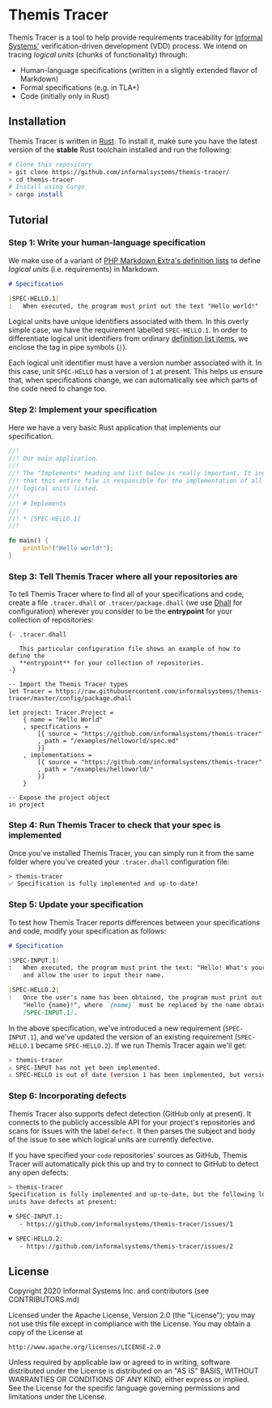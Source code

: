 # Themis Tracer

Themis Tracer is a tool to help provide requirements traceability for [Informal
Systems'][informal] verification-driven development (VDD) process. We intend on
tracing *logical units* (chunks of functionality) through:

* Human-language specifications (written in a slightly extended flavor of
  Markdown)
* Formal specifications (e.g. in TLA+)
* Code (initially only in Rust)

## Installation

Themis Tracer is written in [Rust][rust]. To install it, make sure you have the
latest version of the **stable** Rust toolchain installed and run the following:

```bash
# Clone this repository
> git clone https://github.com/informalsystems/themis-tracer/
> cd themis-tracer
# Install using Cargo
> cargo install
```

## Tutorial

### Step 1: Write your human-language specification

We make use of a variant of [PHP Markdown Extra's definition
lists][phpme-deflist] to define *logical units* (i.e. requirements) in Markdown.

```markdown
# Specification

|SPEC-HELLO.1|
:   When executed, the program must print out the text "Hello world!"
```

Logical units have unique identifiers associated with them. In this overly
simple case, we have the requirement labelled `SPEC-HELLO.1`. In order to
differentiate logical unit identifiers from ordinary [definition list
items][phpme-deflist], we enclose the tag in pipe symbols (`|`).

Each logical unit identifier must have a version number associated with it. In
this case, unit `SPEC-HELLO` has a version of `1` at present. This helps us
ensure that, when specifications change, we can automatically see which parts of
the code need to change too.

### Step 2: Implement your specification

Here we have a very basic Rust application that implements our specification.

```rust
//!
//! Our main application.
//! 
//! The "Implements" heading and list below is really important. It indicates
//! that this entire file is responsible for the implementation of all of the
//! logical units listed.
//!
//! # Implements
//!
//! * [SPEC-HELLO.1]
//!

fn main() {
    println!("Hello world!");
}
```

### Step 3: Tell Themis Tracer where all your repositories are

To tell Themis Tracer where to find all of your specifications and code, create
a file `.tracer.dhall` or `.tracer/package.dhall` (we use [Dhall][dhall] for
configuration) wherever you consider to be the **entrypoint** for your
collection of repositories:

```dhall
{- .tracer.dhall

   This particular configuration file shows an example of how to define the
   **entrypoint** for your collection of repositories.
-}

-- Import the Themis Tracer types
let Tracer = https://raw.githubusercontent.com/informalsystems/themis-tracer/master/config/package.dhall

let project: Tracer.Project =
    { name = "Hello World"
    , specifications = 
        [{ source = "https://github.com/informalsystems/themis-tracer"
        , path = "/examples/helloworld/spec.md"
        }]
    , implementations =
        [{ source = "https://github.com/informalsystems/themis-tracer"
        , path = "/examples/helloworld/"
        }]
    }

-- Expose the project object
in project
```

### Step 4: Run Themis Tracer to check that your spec is implemented

Once you've installed Themis Tracer, you can simply run it from the same folder
where you've created your `.tracer.dhall` configuration file:

```bash
> themis-tracer
✅ Specification is fully implemented and up-to-date!
```

### Step 5: Update your specification

To test how Themis Tracer reports differences between your specifications and
code, modify your specification as follows:

```markdown
# Specification

|SPEC-INPUT.1|
:   When executed, the program must print the text: "Hello! What's your name?",
    and allow the user to input their name.

|SPEC-HELLO.2|
:   Once the user's name has been obtained, the program must print out the text
    "Hello {name}!", where `{name}` must be replaced by the name obtained in
    [SPEC-INPUT.1].
```

In the above specification, we've introduced a new requirement (`SPEC-INPUT.1`),
and we've updated the version of an existing requirement (`SPEC-HELLO.1` became
`SPEC-HELLO.2`). If we run Themis Tracer again we'll get:

```bash
> themis-tracer
⚠️ SPEC-INPUT has not yet been implemented.
⚠️ SPEC-HELLO is out of date (version 1 has been implemented, but version 2 has been specified).
```

### Step 6: Incorporating defects

Themis Tracer also supports defect detection (GitHub only at present). It
connects to the publicly accessible API for your project's repositories and
scans for issues with the label `defect`. It then parses the subject and body of
the issue to see which logical units are currently defective.

If you have specified your `code` repositories' sources as GitHub, Themis Tracer
will automatically pick this up and try to connect to GitHub to detect any open
defects:

```bash
> themis-tracer
Specification is fully implemented and up-to-date, but the following logical
units have defects at present:

💔 SPEC-INPUT.1:
   - https://github.com/informalsystems/themis-tracer/issues/1

💔 SPEC-HELLO.2:
   - https://github.com/informalsystems/themis-tracer/issues/2
```

## License

Copyright 2020 Informal Systems Inc. and contributors (see CONTRIBUTORS.md)

Licensed under the Apache License, Version 2.0 (the "License");
you may not use this file except in compliance with the License.
You may obtain a copy of the License at

    http://www.apache.org/licenses/LICENSE-2.0

Unless required by applicable law or agreed to in writing, software
distributed under the License is distributed on an "AS IS" BASIS,
WITHOUT WARRANTIES OR CONDITIONS OF ANY KIND, either express or implied.
See the License for the specific language governing permissions and
limitations under the License.

[informal]: https://informal.systems/
[rust]: https://www.rust-lang.org/
[phpme-deflist]: https://michelf.ca/projects/php-markdown/extra/#def-list
[dhall]: https://dhall-lang.org/
